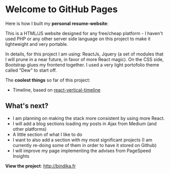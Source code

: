 # Welcome to GitHub Pages

Here is how I built my **personal resume-website**:

This is a HTML/JS website designed for any free/cheap platform - I haven't used PHP or any other server side language on this project to make it lightweight and very portable.

In details, for this project I am using: ReactJs, Jquery (a set of modules that I will prune in a near future, in favor of more React magic). On the CSS side, Bootstrap glues my frontend together. I used a very light portofolio theme called "Dew" to start off.

The **coolest things** so far of this project:
- Timeline, based on [react-vertical-timeline](https://stephane-monnot.github.io/react-vertical-timeline)

## What's next?

- I am planning on making the stack more consistent by using more React.
- I will add a blog sections loading my posts in Ajax from Medium (and other platforms)
- A little section of what I like to do 
- I want to also add a section with my most significant projects (I am currently re-doing some of them in order to have it stored on Github)
- I will improve my page implementing the advises from PageSpeed Insights

**View the project**: http://bindika.fr
